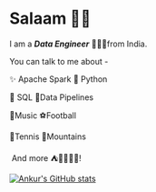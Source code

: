 # Salaam 👋🏼

I am a ***Data Engineer*** 👷🏽‍♂️from India.

You can talk to me about - 

✨ Apache Spark			🐍 Python

📄 SQL					 		🔧Data Pipelines

🎸Music  				 		⚽️Football

🎾Tennis				 		🗻Mountains 

​	 And more ⛺️🌱🏋🏽‍♂️!

[![Ankur's GitHub stats](https://github-readme-stats.vercel.app/api?username=ankurchavda&show_icons=true&theme=radical)](https://github.com/anuraghazra/github-readme-stats)
